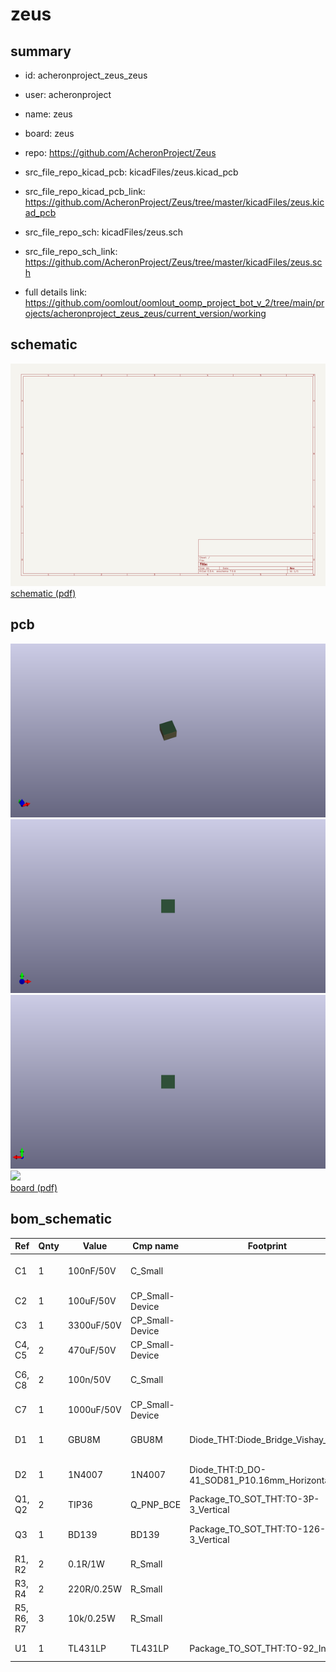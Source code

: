 # zeus
 
## summary 
* id: acheronproject_zeus_zeus
* user: acheronproject
* name: zeus
* board: zeus
* repo: https://github.com/AcheronProject/Zeus
* src_file_repo_kicad_pcb: kicadFiles/zeus.kicad_pcb
* src_file_repo_kicad_pcb_link: https://github.com/AcheronProject/Zeus/tree/master/kicadFiles/zeus.kicad_pcb


* src_file_repo_sch: kicadFiles/zeus.sch
* src_file_repo_sch_link: https://github.com/AcheronProject/Zeus/tree/master/kicadFiles/zeus.sch
* full details link: https://github.com/oomlout/oomlout_oomp_project_bot_v_2/tree/main/projects/acheronproject_zeus_zeus/current_version/working  

## schematic  
![](working_schematic_600.png)  
[schematic (pdf)](working_schematic.pdf) 






















## pcb  
![](working_3d_600.png) 
![](working_3d_front_600.png)  
![](working_3d_back_600.png)  
![](working_600.png)  
[board (pdf)](working.pdf)  


## bom_schematic
| Ref | Qnty | Value | Cmp name | Footprint | Description | Vendor | DNP | 
| --- | --- | --- | --- | --- | --- | --- | --- | 
| C1 | 1 | 100nF/50V | C_Small |  | Unpolarized capacitor, small symbol |  |  | 
| C2 | 1 | 100uF/50V | CP_Small-Device |  |  |  |  | 
| C3 | 1 | 3300uF/50V | CP_Small-Device |  |  |  |  | 
| C4, C5 | 2 | 470uF/50V | CP_Small-Device |  |  |  |  | 
| C6, C8 | 2 | 100n/50V | C_Small |  | Unpolarized capacitor, small symbol |  |  | 
| C7 | 1 | 1000uF/50V | CP_Small-Device |  |  |  |  | 
| D1 | 1 | GBU8M | GBU8M | Diode_THT:Diode_Bridge_Vishay_GBU | Single-Phase Bridge Rectifier, 700V Vrms, 8.0A If, GBU package |  |  | 
| D2 | 1 | 1N4007 | 1N4007 | Diode_THT:D_DO-41_SOD81_P10.16mm_Horizontal | 1000V 1A General Purpose Rectifier Diode, DO-41 |  |  | 
| Q1, Q2 | 2 | TIP36 | Q_PNP_BCE | Package_TO_SOT_THT:TO-3P-3_Vertical | PNP transistor, base/collector/emitter |  |  | 
| Q3 | 1 | BD139 | BD139 | Package_TO_SOT_THT:TO-126-3_Vertical | 1.5A Ic, 80V Vce, Low Voltage Transistor, TO-126 |  |  | 
| R1, R2 | 2 | 0.1R/1W | R_Small |  | Resistor, small symbol |  |  | 
| R3, R4 | 2 | 220R/0.25W | R_Small |  | Resistor, small symbol |  |  | 
| R5, R6, R7 | 3 | 10k/0.25W | R_Small |  | Resistor, small symbol |  |  | 
| U1 | 1 | TL431LP | TL431LP | Package_TO_SOT_THT:TO-92_Inline | Shunt Regulator, TO-92 |  |  | 



